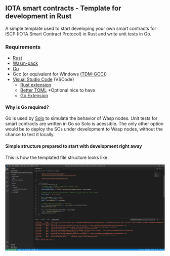 ## IOTA smart contracts - Template for development in Rust

A simple template used to start developing your own smart contracts for ISCP (IOTA Smart Contract Protocol) in Rust and write unit tests in Go. 

### Requirements
- [Rust](https://www.rust-lang.org/tools/install)
- [Wasm-pack](https://rustwasm.github.io/wasm-pack/installer/)
- [Go](https://golang.org/dl/)
- Gcc (or equivalent for Windows [(TDM-GCC)](https://jmeubank.github.io/tdm-gcc/))
- [Visual Studio Code](https://code.visualstudio.com/Download) (VSCode)
  - [Rust extension](https://marketplace.visualstudio.com/items?itemName=rust-lang.rust)
  - [Better TOML](https://marketplace.visualstudio.com/items?itemName=bungcip.better-toml) *Optional nice to have 
  - [Go Extension](https://marketplace.visualstudio.com/items?itemName=golang.Go)

#### Why is Go required?
Go is used by [Solo](https://github.com/iotaledger/wasp/tree/develop/packages/solo) to simulate the behavior of Wasp nodes. Unit tests for smart contracts are written in Go so Solo is acessible. The only other option would be to deploy the SCs under development to Wasp nodes, without the chance to test it locally.

#### Simple structure prepared to start with development right away
This is how the templated file structure looks like:

![View of the template on VSCode](VSCode_Rust_Template_View.png)
